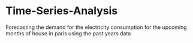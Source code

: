 # Time-Series-Analysis
Forecasting the demand for the electricity consumption for the upcoming months of house in paris using the past years data
